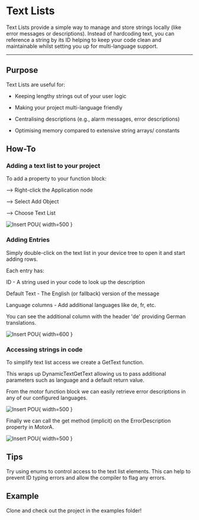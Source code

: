 # Text Lists

Text Lists provide a simple way to manage and store strings locally (like error messages or descriptions). Instead of hardcoding text, you can reference a string by its ID helping to keep your code clean and maintainable whilst setting you up for multi-language support.

---

## Purpose

Text Lists are useful for:

- Keeping lengthy strings out of your user logic

- Making your project multi-language friendly

- Centralising descriptions (e.g., alarm messages, error descriptions)

- Optimising memory compared to extensive string arrays/ constants

## How-To

### Adding a text list to your project
To add a property to your function block:

--> Right-click the Application node

--> Select Add Object

--> Choose Text List

![Insert POU](/ooip-tutorial-library/private/images/TextLists/add-list.png){ width=500 }

### Adding Entries
Simply double-click on the text list in your device tree to open it and start adding rows. 

Each entry has:

ID - A string used in your code to look up the description

Default Text - The English (or fallback) version of the message

Language columns - Add additional languages like de, fr, etc.

You can see the additional column with the header 'de' providing German translations.

![Insert POU](/ooip-tutorial-library/private/images/TextLists/text-list.png){ width=600 }

### Accessing strings in code
To simplify text list access we create a GetText function. 

This wraps up DynamicTextGetText allowing us to pass additional parameters such as language and a default return value.

From the motor function block we can easily retrieve error descriptions in any of our configured languages.

![Insert POU](/ooip-tutorial-library/private/images/TextLists/motor-class.png){ width=500 }

Finally we can call the get method (implicit) on the ErrorDescription property in MotorA.

![Insert POU](/ooip-tutorial-library/private/images/TextLists/main.png){ width=500 }

## Tips

Try using enums to control access to the text list elements. This can help to prevent ID typing errors and allow the compiler to flag any errors. 

## Example

Clone and check out the project in the examples folder!